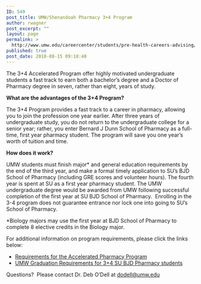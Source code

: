 ```yaml
---
ID: 549
post_title: UMW/Shenandoah Pharmacy 3+4 Program
author: rwagner
post_excerpt: ""
layout: page
permalink: >
  http://www.umw.edu/careercenter/students/pre-health-careers-advising/umw-shenandoah-34-program/
published: true
post_date: 2018-08-15 09:18:48
---
```

The 3+4 Accelerated Program offer highly motivated undergraduate students a fast track to earn both a bachelor’s degree and a Doctor of Pharmacy degree in seven, rather than eight, years of study.

<strong>What are the advantages of the 3+4 Program?</strong>

The 3+4 Program provides a fast track to a career in pharmacy, allowing you to join the profession one year earlier. After three years of undergraduate study, you do not return to the undergraduate college for a senior year; rather, you enter Bernard J Dunn School of Pharmacy as a full-time, first year pharmacy student. The program will save you one year’s worth of tuition and time.

<strong>How does it work?</strong>

UMW students must finish major* and general education requirements by the end of the third year, and make a formal timely application to SU’s BJD School of Pharmacy (including GRE scores and volunteer hours). The fourth year is spent at SU as a first year pharmacy student. The UMW undergraduate degree would be awarded from UMW following successful completion of the first year at SU BJD School of Pharmacy.  Enrolling in the 3-4 program does not guarantee entrance nor lock one into going to SU’s School of Pharmacy.

*Biology majors may use the first year at BJD School of Pharmacy to complete 8 elective credits in the Biology major.

For additional information on program requirements, please click the links below:
<ul>
 	<li><a href="http://www.umw.edu/careercenter/wp-content/uploads/sites/41/2018/08/Requirements-for-the-Accelerated-Pharmacy-Program.pdf">Requirements for the Accelerated Pharmacy Program</a></li>
 	<li><a href="http://www.umw.edu/careercenter/wp-content/uploads/sites/41/2018/08/UMW-Graduation-Requirements-for-34-SU-BJD-Pharmacy-students.pdf">UMW Graduation Requirements for 3+4 SU BJD Pharmacy students</a></li>
</ul>
Questions?  Please contact Dr. Deb O’Dell at <a href="mailto:dodell@umw.edu">dodell@umw.edu</a>